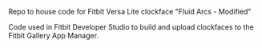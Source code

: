 Repo to house code for Fitbit Versa Lite clockface "Fluid Arcs - Modified" 

Code used in Fitbit Developer Studio to build and upload clockfaces to the Fitbit Gallery App Manager.
